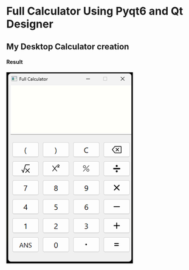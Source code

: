 # Full Calculator Using Pyqt6 and Qt Designer
## My Desktop Calculator creation



#### Result
![img](https://github.com/MohammadSayed02/FullCalculatorPyqt6-/blob/main/Results/Result.png?raw=true)
